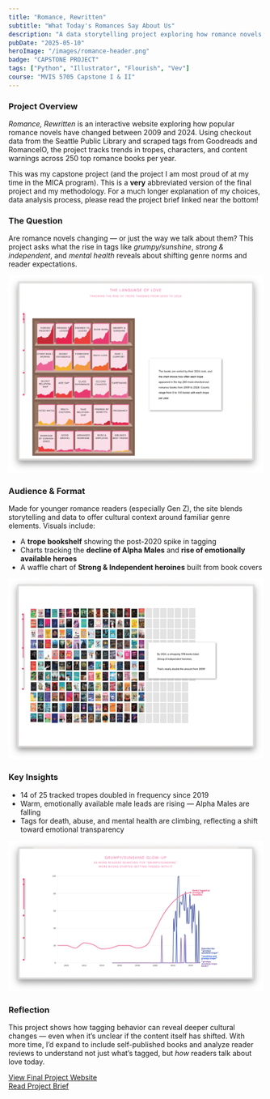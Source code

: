 ```yaml
---
title: "Romance, Rewritten"
subtitle: "What Today's Romances Say About Us"
description: "A data storytelling project exploring how romance novels have changed from 2009 to 2024."
pubDate: "2025-05-10"
heroImage: "/images/romance-header.png"
badge: "CAPSTONE PROJECT"
tags: ["Python", "Illustrator", "Flourish", "Vev"]
course: "MVIS 5705 Capstone I & II"
---
```


### **Project Overview**

*Romance, Rewritten* is an interactive website exploring how popular romance novels have changed between 2009 and 2024. Using checkout data from the Seattle Public Library and scraped tags from Goodreads and RomanceIO, the project tracks trends in tropes, characters, and content warnings across 250 top romance books per year.

This was my capstone project (and the project I am most proud of at my time in the MICA program). This is a **very** abbreviated version of the final project and my methodology. For a much longer explanation of my choices, data analysis process, please read the project brief linked near the bottom!

### **The Question**

Are romance novels changing — or just the way we talk about them? This project asks what the rise in tags like *grumpy/sunshine*, *strong & independent*, and *mental health* reveals about shifting genre norms and reader expectations.

![alt text](/images/romance-tropes.png)

### **Audience & Format**

Made for younger romance readers (especially Gen Z), the site blends storytelling and data to offer cultural context around familiar genre elements. Visuals include:

- A **trope bookshelf** showing the post-2020 spike in tagging
- Charts tracking the **decline of Alpha Males** and **rise of emotionally available heroes**
- A waffle chart of **Strong & Independent heroines** built from book covers

![heroines](/images/romance-heroines.png)

### **Key Insights**

- 14 of 25 tracked tropes doubled in frequency since 2019
- Warm, emotionally available male leads are rising — Alpha Males are falling
- Tags for death, abuse, and mental health are climbing, reflecting a shift toward emotional transparency

![alt text](/images/romance-grumpy.png) 

### **Reflection**

This project shows how tagging behavior can reveal deeper cultural changes — even when it’s unclear if the content itself has shifted. With more time, I’d expand to include self-published books and analyze reader reviews to understand not just what’s tagged, but *how* readers talk about love today.





<div class="text-center">
  <a 
    href="https://a-kabarbour.vev.site/capstone"
    class="text-primaryPurple text-xl underline hover:text-black"
    target="_blank"
    rel="noopener noreferrer"
  >
    View Final Project Website
  </a>
</div>


<div class="text-center">
  <a 
    href="/romance_kbarbour_brief.pdf"
    class="text-primaryPurple text-xl underline hover:text-black"
    target="_blank"
    rel="noopener noreferrer"
  >
    Read Project Brief
  </a>
</div>
